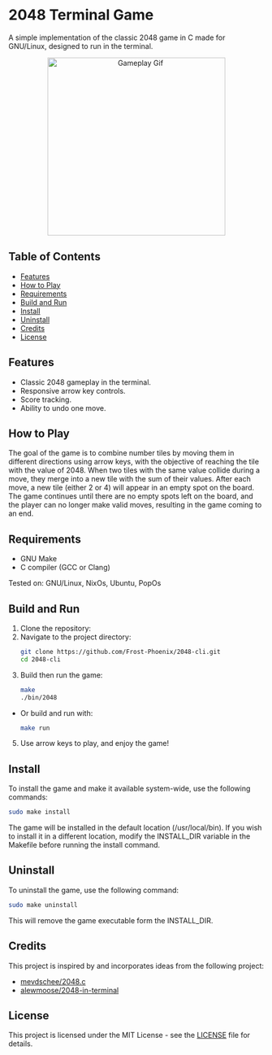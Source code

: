 # 2048 Terminal Game

A simple implementation of the classic 2048 game in C made for GNU/Linux, designed to run in the terminal.

<p align="center">
<img src=".github/assets/gameplay.gif" width="350" alt="Gameplay Gif">
</p>

## Table of Contents

- [Features](#features)
- [How to Play](#how-to-play)
- [Requirements](#requirements)
- [Build and Run](#build-and-run)
- [Install](#install)
- [Uninstall](#uninstall)
- [Credits](#credits)
- [License](#license)

## Features

- Classic 2048 gameplay in the terminal.
- Responsive arrow key controls.
- Score tracking.
- Ability to undo one move.

## How to Play

The goal of the game is to combine number tiles by moving them in different directions using arrow keys, with the objective of reaching the tile with the value of 2048. When two tiles with the same value collide during a move, they merge into a new tile with the sum of their values. After each move, a new tile (either 2 or 4) will appear in an empty spot on the board. The game continues until there are no empty spots left on the board, and the player can no longer make valid moves, resulting in the game coming to an end.

## Requirements

- GNU Make
- C compiler (GCC or Clang)

Tested on: GNU/Linux, NixOs, Ubuntu, PopOs

## Build and Run

1. Clone the repository:
2. Navigate to the project directory:
    ```bash
    git clone https://github.com/Frost-Phoenix/2048-cli.git
    cd 2048-cli
    ```
3. Build then run the game:
    ```bash
    make
    ./bin/2048
    ```
 - Or build and run with:

    ```bash
    make run
    ```
5. Use arrow keys to play, and enjoy the game!

## Install

To install the game and make it available system-wide, use the following commands:

```bash
sudo make install
```
The game will be installed in the default location (/usr/local/bin). If you wish to install it in a different location, modify the INSTALL_DIR variable in the Makefile before running the install command.

## Uninstall

To uninstall the game, use the following command:

```bash
sudo make uninstall
```
This will remove the game executable form the INSTALL_DIR.

## Credits

This project is inspired by and incorporates ideas from the following project:

- [mevdschee/2048.c](https://github.com/mevdschee/2048.c)
- [alewmoose/2048-in-terminal](https://github.com/alewmoose/2048-in-terminal)


## License

This project is licensed under the MIT License - see the [LICENSE](LICENSE) file for details.
